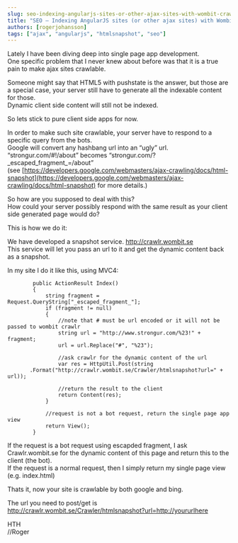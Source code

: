 ```yaml
---
slug: seo-indexing-angularjs-sites-or-other-ajax-sites-with-wombit-crawlr
title: "SEO – Indexing AngularJS sites (or other ajax sites) with Wombit Crawlr"
authors: [rogerjohansson]
tags: ["ajax", "angularjs", "htmlsnapshot", "seo"]
---
```

Lately I have been diving deep into single page app development.  
One specific problem that I never knew about before was that it is a true pain to make ajax sites crawlable.

<!-- truncate -->

Someone might say that HTML5 with pushstate is the answer, but those are a special case, your server still have to generate all the indexable content for those.  
Dynamic client side content will still not be indexed.

So lets stick to pure client side apps for now.

In order to make such site crawlable, your server have to respond to a specific query from the bots.  
Google will convert any hashbang url into an “ugly” url.  
“strongur.com/#!/about” becomes “strongur.com/?\_escaped_fragment\_=/about”  
(see [https://developers.google.com/webmasters/ajax-crawling/docs/html-snapshot](https://developers.google.com/webmasters/ajax-crawling/docs/html-snapshot) for more details.)

So how are you supposed to deal with this?  
How could your server possibly respond with the same result as your client side generated page would do?

This is how we do it:

We have developed a snapshot service. <a href="http://crawlr.wombit.se" rel="nofollow">http://crawlr.wombit.se</a>  
This service will let you pass an url to it and get the dynamic content back as a snapshot.

In my site I do it like this, using MVC4:

```
        public ActionResult Index()
        {
            string fragment = Request.QueryString["_escaped_fragment_"];
            if (fragment != null)
            {
                //note that # must be url encoded or it will not be passed to wombit crawlr
                string url = "http://www.strongur.com/%23!" + fragment;
                url = url.Replace("#", "%23");

                //ask crawlr for the dynamic content of the url
                var res = HttpUtil.Post(string
       .Format("http://crawlr.wombit.se/Crawler/htmlsnapshot?url=" + url));

                //return the result to the client
                return Content(res);
            }

            //request is not a bot request, return the single page app view
            return View();
        }
```

If the request is a bot request using escapded fragment, I ask Crawlr.wombit.se for the dynamic content of this page and return this to the client (the bot).  
If the request is a normal request, then I simply return my single page view (e.g. index.html)

Thats it, now your site is crawlable by both google and bing.

The url you need to post/get is <a href="http://crawlr.wombit.se/Crawler/htmlsnapshot?url=http://yoururlhere" rel="nofollow">http://crawlr.wombit.se/Crawler/htmlsnapshot?url=http://yoururlhere</a>

HTH  
//Roger
